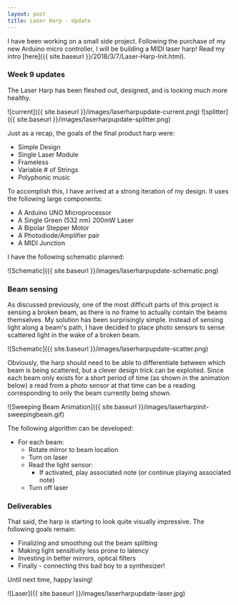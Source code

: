 ```yaml
---
layout: post
title: Laser Harp - Update
---
```


I have been working on a small side project. Following the purchase of my new
Arduino micro controller, I will be building a MIDI laser harp! Read my intro
[here]({{ site.baseurl }}/2018/3/7/Laser-Harp-Init.html).

### Week 9 updates

The Laser Harp has been fleshed out, designed, and is looking much more healthy.

![current]({{ site.baseurl }}/images/laserharpupdate-current.png) ![splitter]({{ site.baseurl }}/images/laserharpupdate-splitter.png)

Just as a recap, the goals of the final product harp were:

* Simple Design
* Single Laser Module
* Frameless
* Variable # of Strings
* Polyphonic music

To accomplish this, I have arrived at a strong iteration of my design. It uses
the following large components:

* A Arduino UNO Microprocessor
* A Single Green (532 nm) 200mW Laser
* A Bipolar Stepper Motor
* A Photodiode/Amplifier pair
* A MIDI Junction

I have the following schematic planned:

![Schematic]({{ site.baseurl }}/images/laserharpupdate-schematic.png)

### Beam sensing

As discussed previously, one of the most difficult parts of this project is
sensing a broken beam, as there is no frame to actually contain the beams
themselves. My solution has been surprisingly simple. Instead of sensing light
along a beam's path, I have decided to place photo sensors to sense scattered
light in the wake of a broken beam.

![Schematic]({{ site.baseurl }}/images/laserharpupdate-scatter.png)

Obviously, the harp should need to be able to differentiate between which beam
is being scattered, but a clever design trick can be exploited. Since each beam
only exists for a short period of time (as shown in the animation below) a read
from a photo sensor at that time can be a reading corresponding to only the beam
currently being shown.

![Sweeping Beam Animation]({{ site.baseurl }}/images/laserharpinit-sweepingbeam.gif)

The following algorithm can be developed:

* For each beam:
  * Rotate mirror to beam location
  * Turn on laser
  * Read the light sensor:
    * If activated, play associated note (or continue playing associated note)
  * Turn off laser

### Deliverables

That said, the harp is starting to look quite visually impressive. The following
goals remain:

* Finalizing and smoothing out the beam splitting
* Making light sensitivity less prone to latency
* Investing in better mirrors, optical filters
* Finally - connecting this bad boy to a synthesizer!

Until next time, happy lasing!

![Laser]({{ site.baseurl }}/images/laserharpupdate-laser.jpg)
